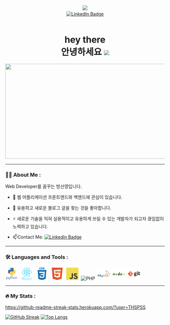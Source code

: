 
<div id="header" align="center">
  <img src="https://media.giphy.com/media/ptqAPgghLtHOa0SLJS/giphy.gif" width="100"/>
</div>
<div id="badges" align="center">
  <a href="https://www.linkedin.com/in/sunyeong-pang-9b270a254/">
    <img src="https://img.shields.io/badge/LinkedIn-blue?style=for-the-badge&logo=linkedin&logoColor=white" alt="LinkedIn         Badge"/>
  </a><br>
    <img src="https://komarev.com/ghpvc/?username=THSPSS&style=flat-square&color=blue" alt=""/>
</div>

<h1 align="center">
  hey there<br>
  안녕하세요
  <img src="https://media.giphy.com/media/hvRJCLFzcasrR4ia7z/giphy.gif" width="30px"/>
</h1>

<div align="center">
  <img src="https://media.giphy.com/media/dWesBcTLavkZuG35MI/giphy.gif" width="600" height="300"/>
</div>

---

### :woman_technologist: About Me :
  Web Developer를 꿈꾸는 방선영입니다.
  
- :telescope: 웹 어플리케이션 프론트엔드와 백엔드에 관심이 있습니다.

- :seedling: 유용하고 새로운 블로그 글을 찾는 것을 좋아합니다.

- :zap: 새로운 기술을 익혀 실용적이고 유용하게 쓰일 수 있는 개발자가 되고자 끊임없이 노력하고 있습니다.

- :mailbox:Contact Me: [![Linkedin Badge](https://img.shields.io/badge/-seonyeong-blue?style=flat&logo=Linkedin&logoColor=white)](https://www.linkedin.com/in/sunyeong-pang-9b270a254/)



---

### :hammer_and_wrench: Languages and Tools :
<div>
  <img src="https://github.com/devicons/devicon/blob/master/icons/python/python-original-wordmark.svg" title="Python" alt="Python" width="40" height="40"/>&nbsp;
  <img src="https://github.com/devicons/devicon/blob/master/icons/react/react-original-wordmark.svg" title="React" alt="React" width="40" height="40"/>&nbsp;
  <img src="https://github.com/devicons/devicon/blob/master/icons/css3/css3-plain-wordmark.svg"  title="CSS3" alt="CSS" width="40" height="40"/>&nbsp;
  <img src="https://github.com/devicons/devicon/blob/master/icons/html5/html5-original.svg" title="HTML5" alt="HTML" width="40" height="40"/>&nbsp;
  <img src="https://github.com/devicons/devicon/blob/master/icons/javascript/javascript-original.svg" title="JavaScript" alt="JavaScript" width="40" height="40"/>&nbsp;
   <img src="https://github.com/devicons/devicon/blob/master/icons/javascript/php-original-wordmark.svg" title="PHP" alt="PHP" width="40" height="40"/>&nbsp;
  <img src="https://github.com/devicons/devicon/blob/master/icons/mysql/mysql-original-wordmark.svg" title="MySQL"  alt="MySQL" width="40" height="40"/>&nbsp;
  <img src="https://github.com/devicons/devicon/blob/master/icons/nodejs/nodejs-original-wordmark.svg" title="NodeJS" alt="NodeJS" width="40" height="40"/>&nbsp;
  <img src="https://github.com/devicons/devicon/blob/master/icons/git/git-original-wordmark.svg" title="Git" **alt="Git" width="40" height="40"/>
</div>

---

### :fire: My Stats :
https://github-readme-streak-stats.herokuapp.com/?user=THSPSS

[![GitHub Streak](http://github-readme-streak-stats.herokuapp.com?user=THSPSS&theme=dark&background=000000)](https://git.io/streak-stats)
[![Top Langs](https://github-readme-stats.vercel.app/api/top-langs/?username=THSPSS&layout=compact&theme=vision-friendly-dark)](https://github.com/anuraghazra/github-readme-stats)

